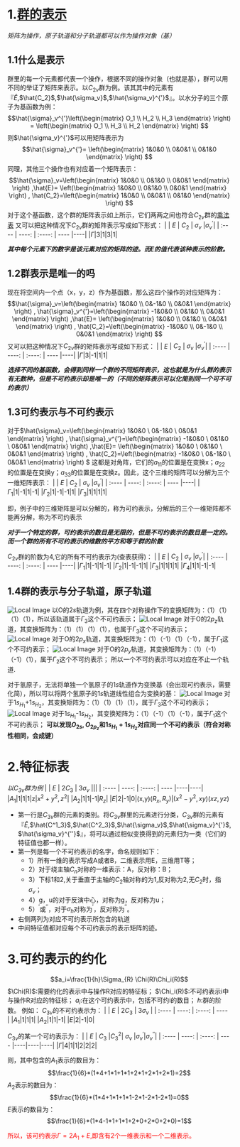 # 1.[群的表示](https://www.bilibili.com/video/BV1aX4y1P7kw/?spm_id_from=333.1007.top_right_bar_window_history.content.click&vd_source=3d493d380784c06576a07f04c8c83ec2)
_矩阵为操作，原子轨道和分子轨道都可以作为操作对象（基）_
## 1.1什么是表示
群里的每一个元素都代表一个操作，根据不同的操作对象（也就是基），群可以用不同的举证了矩阵来表示。以$C_{2v}$群为例。该其其中的元素有『$\hat{E}$,$\hat{C_2}$,$\hat{\sigma_v}$,$\hat{\sigma_v}^{'}$』。以水分子的三个原子为基函数为例：
$$\hat{\sigma}_v^{'}\left(\begin{matrix}
   O_1 \\
   H_2 \\
   H_3 
  \end{matrix}
  \right) = 
 \left(\begin{matrix}
   O_1 \\
   H_3 \\
   H_2 
  \end{matrix}
  \right)  $$
则$\hat{\sigma_v}^{'}$可以用矩阵表示为
$$\hat{\sigma}_v^{'}= 
 \left(\begin{matrix}
   1&0&0 \\
   0&0&1 \\
   0&1&0 
  \end{matrix}
  \right)  $$
同理，其他三个操作也有对应着一个矩阵表示：
$$\hat{\sigma}_v=\left(\begin{matrix}
   1&0&0 \\
   0&1&0 \\
   0&0&1 
  \end{matrix}
  \right) ,\hat{E}=
 \left(\begin{matrix}
   1&0&0 \\
   0&1&0 \\
   0&0&1
  \end{matrix}
  \right) , \hat{C_2}=\left(\begin{matrix}
   1&0&0 \\
   0&0&1 \\
   0&1&0
  \end{matrix}
  \right)   $$
对于这个基函数，这个群的矩阵表示如上所示，它们两两之间也符合$C_{2v}$群的[乘法表](https://zh.webqc.org/symmetrypointgroup-c2v.html)
又可以把这种情况下$C_{2v}$群的矩阵表示写成如下形式：
|  | $E$ | $C_2$ | $\sigma_v$ |$\sigma_v^{'}$|
| :---- | ----: | :----: | ---- |----|
|$\Gamma$|3|1|3|1|

__*其中每个元素下的数字是该元素对应的矩阵的迹。而E的值代表该种表示的阶数。*__


## 1.2群表示是唯一的吗
现在将空间内一个点（x，y，z）作为基函数，那么这四个操作的对应矩阵为：
$$\hat{\sigma}_v=\left(\begin{matrix}
   1&0&0 \\
   0&-1&0 \\
   0&0&1 
  \end{matrix}
  \right) ,
  \hat{\sigma}_v^{'}=\left(\begin{matrix}
   -1&0&0 \\
   0&1&0 \\
   0&0&1 
  \end{matrix}
  \right) ,\hat{E}=
 \left(\begin{matrix}
   1&0&0 \\
   0&1&0 \\
   0&0&1
  \end{matrix}
  \right) , \hat{C_2}=\left(\begin{matrix}
   -1&0&0 \\
   0&-1&0 \\
   0&0&1
  \end{matrix}
  \right)   $$
又可以把这种情况下$C_{2v}$群的矩阵表示写成如下形式：
|  | $E$ | $C_2$ | $\sigma_v$ |$\sigma_v^{'}$|
| :---- | ----: | :----: | ---- |----|
|$\Gamma$|3|-1|1|1|

__*选择不同的基函数，会得到同样一个群的不同矩阵表示，这也就是为什么群的表示有无数种，但是不可约表示却是唯一的（不同的矩阵表示可以化简到同一个可不可约表示）*__


## 1.3可约表示与不可约表示
对于$\hat{\sigma}_v=\left(\begin{matrix}
   1&0&0 \\
   0&-1&0 \\
   0&0&1 
  \end{matrix}
  \right) ,
  \hat{\sigma}_v^{'}=\left(\begin{matrix}
   -1&0&0 \\
   0&1&0 \\
   0&0&1 
  \end{matrix}
  \right) ,\hat{E}=
 \left(\begin{matrix}
   1&0&0 \\
   0&1&0 \\
   0&0&1
  \end{matrix}
  \right) , \hat{C_2}=\left(\begin{matrix}
   -1&0&0 \\
   0&-1&0 \\
   0&0&1
  \end{matrix}
  \right)   $
这都是对角阵，它们的$a_{11}$的位置是在变换x；$a_{22}$的位置是在变换y；$a_{33}$的位置是在变换z。因此，这个三维的矩阵可以分解为三个一维矩阵表示：
|  | $E$ | $C_2$ | $\sigma_v$ |$\sigma_v^{'}$|
| :---- | ----: | :----: | ---- |----|
|$\Gamma_1$|1|-1|1|-1|
|$\Gamma_2$|1|-1|-1|1|
|$\Gamma_3$|1|1|1|1|

即，例子中的三维矩阵是可以分解的，称为可约表示，分解后的三个一维矩阵都不能再分解，称为不可约表示

__*对于一个特定的群，可约表示的数目是无限的，但是不可约表示的数目是一定的。而一个群的所有不可约表示的维数的平方和等于群的阶数*__

$C_{2v}$群的阶数为4,它的所有不可约表示为(查表获得)：
|  | $E$ | $C_2$ | $\sigma_v$ |$\sigma_v^{'}$|
| :---- | ----: | :----: | ---- |----|
|$\Gamma_1$|1|-1|1|-1|
|$\Gamma_2$|1|-1|-1|1|
|$\Gamma_3$|1|1|1|1|
|$\Gamma_4$|1|1|-1|-1|

## 1.4群的表示与分子轨道，原子轨道
![Local Image](./picture/1.png)
以O的2$s$轨道为例，其在四个对称操作下的变换矩阵为：（1）（1）（1）（1），所以该轨道属于$\Gamma_3$这个不可约表示；
![Local Image](./picture/4.png)
对于O的2$p_z$轨道，其变换矩阵为：（1）（1）（1）（1），也属于$\Gamma_3$这个不可约表示；
![Local Image](./picture/2.png)
对于O的2$p_x$轨道，其变换矩阵为：（1）（-1）（1）（-1），属于$\Gamma_1$这个不可约表示；
![Local Image](./picture/3.png)
对于O的2$p_y$轨道，其变换矩阵为：（1）（-1）（-1）（1），属于$\Gamma_2$这个不可约表示；
所以一个不可约表示可以对应在不止一个轨道.

对于氢原子，无法将单独一个氢原子的1$s$轨道作为变换基（会出现可约表示，需要化简），所以可以将两个氢原子的1$s$轨道线性组合为变换的基：
![Local Image](./picture/5.png)
对于1$s_{H_1}$+1$s_{H_2}$，其变换矩阵为：（1）（1）（1）（1），属于$\Gamma_3$这个不可约表示；
![Local Image](./picture/6.png)
对于1$s_{H_1}$-1$s_{H_2}$，其变换矩阵为：（1）（-1）（1）（-1），属于$\Gamma_1$这个不可约表示；
**可以发现$O_{2s},O_{2p_z}$和$1s_{H_1}+1s_{H_2}$对应同一个不可约表示（符合对称性相同，会成键）**

# 2.特征标表
_以$C_{3v}$群为例_
|  | $E$ | 2$C_3$ | 3$\sigma_v$ |||
| :---- | ----: | :----: | ---- |----|----|
|$A_1$|1|1|1|z|$x^2+y^2,z^2$|
|$A_2$|1|1|-1|$R_z$|
|$E$|2|-1|0|(x,y)($R_x,R_y$)|($x^2-y^2,xy$)($xz,yz$)

- 第一行是$C_{3v}$群的元素的类别。将$C_{3v}$群里的元素进行分类，$C_{3v}$群的元素有『$\hat{E}$,$\hat{C^1_3}$,$\hat{C^2_3}$,$\hat{\sigma_v}$,$\hat{\sigma_v}^{'}$,$\hat{\sigma_v}^{''}$』，将可以通过相似变换得到的元素归为一类（它们的特征值也都一样）。
- 第一列是每一个不可约表示的名字，命名规则如下：
    - 1）所有一维的表示写成A或者B，二维表示用E，三维用T等；
    - 2）对于绕主轴$C_n$对称的一维表示：A，反对称：B；
    - 3）下标1和2,关于垂直于主轴的$C_2$轴对称的为1,反对称为2,无$C_2$时，指$\sigma_v$；
    - 4）g，u的对于反演中心，对称为g，反对称为u；
    - 5）$^{'}$或$^{''}$，对于$\sigma_h$对称为$^{'}$，反对称为$^{''}$。
- 右侧两列为对应不可约表示所包含的轨道
- 中间特征值都对应每个不可约表示的表示矩阵的迹。

# 3.可约表示的约化
$$a_i=\frac{1}{h}\Sigma_{R} \Chi(R)\Chi_i(R)$$
$\Chi(R)$:需要约化的表示中与操作R对应的特征标；
$\Chi_i(R)$:不可约表示i中与操作R对应的特征标；
$a_i$:在这个可约表示中，包括不可约i的数目；
$h$:群的阶数。
例如：
$C_{3v}$的不可约表示为：
|  | $E$ | 2$C_3$ | 3$\sigma_v$ |
| :---- | ----: | :----: | ---- |
|$A_1$|1|1|1|
|$A_2$|1|1|-1|
|$E$|2|-1|0|

$C_{3v}$的某一个可约表示为：
|  | $E$ | $C_3$ |$C_3^2$| $\sigma_v$ |$\sigma_v^{'}$|$\sigma_v^{''}$|
| :---- | ----: | :----: | ---- |----|----|----|
|$\Gamma$|4|1|1|2|2|2|

则，其中包含的$A_1$表示的数目为：
$$\frac{1}{6}*(1*4+1*1+1*1+2*1+2*1+2*1)=2$$
$A_2$表示的数目为：
$$\frac{1}{6}*(1*4+1*1+1*1-2*1-2*1-2*1)=0$$
$E$表示的数目为：
$$\frac{1}{6}*(1*4-1*1+1*1+2*0+2*0+2*0)=1$$

<font color=Red>所以，该可约表示$\Gamma=2A_1+E$,即含有2个一维表示和一个二维表示。</font>

